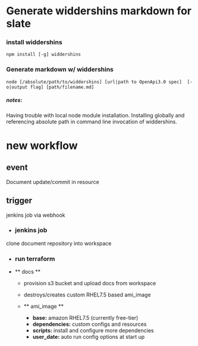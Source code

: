 # Generate widdershins markdown for slate

### install widdershins
    npm install [-g] widdershins

### Generate markdown w/ widdershins
    node [/absolute/path/to/widdershins] [url|path to OpenApi3.0 spec]  [-o|output flag] [path/filename.md]

##### notes:
Having trouble with local node module installation. Installing globally and referencing absolute path in command line invocation of widdershins.

# new workflow

## event
Document update/commit in resource

## trigger
jenkins job via webhook

- ### jenkins job
clone document repository into workspace

- ### run terraform


- ** docs **
    - provision s3 bucket and upload docs from workspace
    - destroys/creates custom RHEL7.5 based ami_image


  - ** ami_image **
    - **base:** amazon RHEL7.5 (currently free-tier)
    - **dependencies:** custom configs and resources
    - **scripts:** install and configure more dependencies
    - **user_date:** auto run config options at start up
